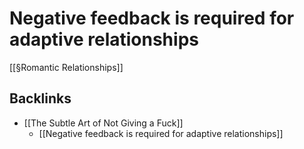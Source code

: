 # Negative feedback is required for adaptive relationships
[[§Romantic Relationships]]

## Backlinks
* [[The Subtle Art of Not Giving a Fuck]]
	* [[Negative feedback is required for adaptive relationships]]

<!-- {BearID:0925697F-8BFF-4C54-8DA5-D980E4F995FE-17399-0000019397698C07} -->
